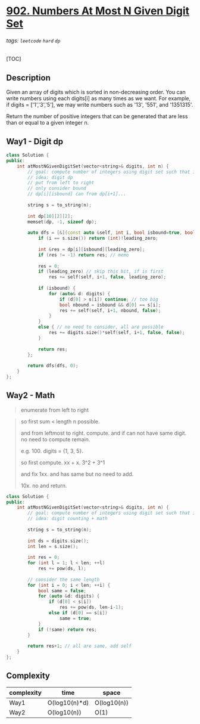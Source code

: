 # [902. Numbers At Most N Given Digit Set](https://leetcode.com/problems/numbers-at-most-n-given-digit-set/)

###### tags: `leetcode` `hard` `dp`

[TOC]

## Description
Given an array of digits which is sorted in non-decreasing order. You can write numbers using each digits[i] as many times as we want. For example, if digits = ['1','3','5'], we may write numbers such as '13', '551', and '1351315'.

Return the number of positive integers that can be generated that are less than or equal to a given integer n.

## Way1 - Digit dp

```cpp
class Solution {
public:
    int atMostNGivenDigitSet(vector<string>& digits, int n) {
        // goal: compute number of integers using digit set such that is in [1, n]
        // idea: digit dp
        // put from left to right
        // only consider bound
        // dp[i][isbound] can from dp[i+1]...
        
        string s = to_string(n);
        
        int dp[10][2][2];
        memset(dp, -1, sizeof dp);
        
        auto dfs = [&](const auto &self, int i, bool isbound=true, bool leading_zero=true) {
            if (i == s.size()) return (int)!leading_zero;    
            
            int &res = dp[i][isbound][leading_zero];
            if (res != -1) return res; // memo
            
            res = 0;
            if (leading_zero) // skip this bit, if is first
                res += self(self, i+1, false, leading_zero);
            
            if (isbound) {
                for (auto& d: digits) {
                    if (d[0] > s[i]) continue; // too big
                    bool nbound = isbound && d[0] == s[i];
                    res += self(self, i+1, nbound, false);
                }
            }
            else { // no need to consider, all are possible
                res += digits.size()*self(self, i+1, false, false);
            }
            
            return res;
        };
        
        return dfs(dfs, 0);
    }
};
```

## Way2 - Math

> enumerate from left to right

> so first sum < length n possible.
> 
> and from leftmost to right.
> compute. and if can not have same digit. no need to compute remain.
> 
> e.g. 100. digits = {1, 3, 5}.
> 
> so first compute. xx + x. 3^2 + 3^1
> 
> and fix 1xx. and has same but no need to add.
> 
> 10x. no and return.


```cpp
class Solution {
public:
    int atMostNGivenDigitSet(vector<string>& digits, int n) {
        // goal: compute number of integers using digit set such that is in [1, n]
        // idea: digit counting + math
        
        string s = to_string(n);
        
        int ds = digits.size();
        int len = s.size();
        
        int res = 0;
        for (int l = 1; l < len; ++l)
            res += pow(ds, l);
        
        // consider the same length
        for (int i = 0; i < len; ++i) {
            bool same = false;
            for (auto &d: digits) {
                if (d[0] < s[i])
                    res += pow(ds, len-i-1);
                else if (d[0] == s[i])
                    same = true;
            }
            if (!same) return res;
        }
        
        return res+1; // all are same, add self
    }
};
```

## Complexity

| complexity | time | space |
| - | - | - |
| Way1 | O(log10(n)\*d) | O(log10(n)) |
| Way2 | O(log10(n)) | O(1) |

